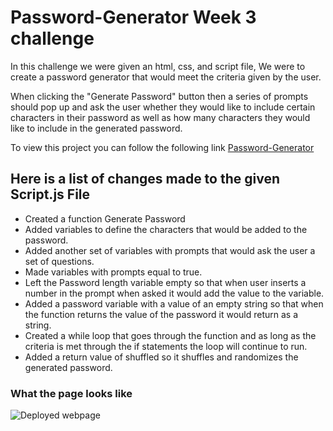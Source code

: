 # Password-Generator Week 3 challenge

In this challenge we were given an html, css, and script file, We were to create a password generator that would meet the criteria given by the user.

When clicking the "Generate Password" button then a series of prompts should pop up and ask the user whether they would like to include certain characters in their password as well as how many characters they would like to include in the generated password.

To view this project you can follow the following link [Password-Generator](https://cordovaivan.github.io/Password-Generator/)

## Here is a list of changes made to the given Script.js File

* Created a function Generate Password
* Added variables to define the characters that would be added to the password.
* Added another set of variables with prompts that would ask the user a set of questions.
* Made variables with prompts equal to true.
* Left the Password length variable empty so that when user inserts a number in the prompt when asked it would add the value to the variable.
* Added a password variable with a value of an empty string so that when the function returns the value of the password it would return as a string.
* Created a while loop that goes through the function and as long as the criteria is met through the if statements the loop will continue to run.
* Added a return value of shuffled so it shuffles and randomizes the generated password.

### What the page looks like 
![Deployed webpage](c:/Users/Ivan/bootcamp/challenges/Password-Generator/Screenshot%20(11).png)
